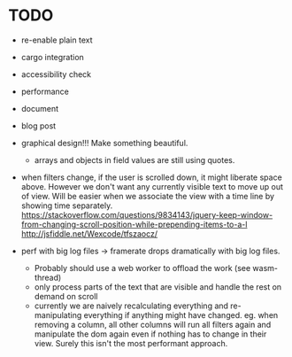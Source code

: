 # TODO

- re-enable plain text
- cargo integration
- accessibility check
- performance
- document
- blog post

- graphical design!!! Make something beautiful.
  - arrays and objects in field values are still using quotes.

- when filters change, if the user is scrolled down, it might liberate space above. However we don't want any currently visible text to move up out of view. Will be easier when we associate the view with a time line by showing time separately.
  https://stackoverflow.com/questions/9834143/jquery-keep-window-from-changing-scroll-position-while-prepending-items-to-a-l
  http://jsfiddle.net/Wexcode/tfszaocz/

- perf with big log files -> framerate drops dramatically with big log files.
  - Probably should use a web worker to offload the work (see wasm-thread)
  - only process parts of the text that are visible and handle the rest on demand on scroll
  - currently we are naively recalculating everything and re-manipulating everything if anything might have changed.
    eg. when removing a column, all other columns will run all filters again and manipulate the dom again even if
    nothing has to change in their view. Surely this isn't the most performant approach.




